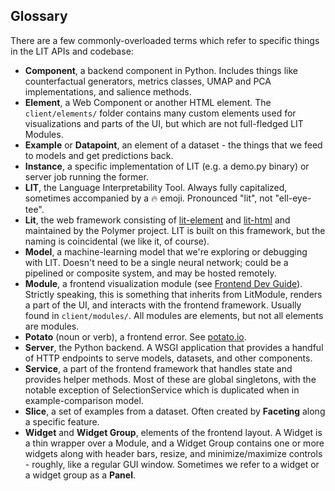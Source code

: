 ## Glossary

There are a few commonly-overloaded terms which refer to specific things in the
LIT APIs and codebase:

*   **Component**, a backend component in Python. Includes things like
    counterfactual generators, metrics classes, UMAP and PCA implementations,
    and salience methods.
*   **Element**, a Web Component or another HTML element. The `client/elements/`
    folder contains many custom elements used for visualizations and parts of
    the UI, but which are not full-fledged LIT Modules.
*   **Example** or **Datapoint**, an element of a dataset - the things that we
    feed to models and get predictions back.
*   **Instance**, a specific implementation of LIT (e.g. a demo.py binary) or
    server job running the former.
*   **LIT**, the Language Interpretability Tool. Always fully capitalized,
    sometimes accompanied by a 🔥 emoji. Pronounced "lit", not "ell-eye-tee".
*   **Lit**, the web framework consisting of
    [lit-element](https://lit-element.polymer-project.org/guide) and
    [lit-html](https://lit-html.polymer-project.org/guide) and maintained by the
    Polymer project. LIT is built on this framework, but the naming is
    coincidental (we like it, of course).
*   **Model**, a machine-learning model that we're exploring or debugging with
    LIT. Doesn't need to be a single neural network; could be a pipelined or
    composite system, and may be hosted remotely.
*   **Module**, a frontend visualization module (see
    [Frontend Dev Guide](./frontend_development.md)). Strictly speaking, this is
    something that inherits from LitModule, renders a part of the UI, and
    interacts with the frontend framework. Usually found in `client/modules/`.
    All modules are elements, but not all elements are modules.
*   **Potato** (noun or verb), a frontend error. See
    [potato.io](https://potato.io/).
*   **Server**, the Python backend. A WSGI application that provides a handful
    of HTTP endpoints to serve models, datasets, and other components.
*   **Service**, a part of the frontend framework that handles state and
    provides helper methods. Most of these are global singletons, with the
    notable exception of SelectionService which is duplicated when in
    example-comparison model.
*   **Slice**, a set of examples from a dataset. Often created by **Faceting**
    along a specific feature.
*   **Widget** and **Widget Group**, elements of the frontend layout. A Widget
    is a thin wrapper over a Module, and a Widget Group contains one or more
    widgets along with header bars, resize, and minimize/maximize controls -
    roughly, like a regular GUI window. Sometimes we refer to a widget or a
    widget group as a **Panel**.

